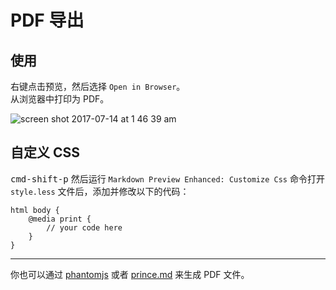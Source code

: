 # PDF 导出  
## 使用
右键点击预览，然后选择 `Open in Browser`。    
从浏览器中打印为 PDF。

![screen shot 2017-07-14 at 1 46 39 am](https://user-images.githubusercontent.com/1908863/28201366-536dbc0a-6836-11e7-866f-db9a5d12de16.png)

## 自定义 CSS
<kbd>cmd-shift-p</kbd> 然后运行 `Markdown Preview Enhanced: Customize Css` 命令打开 `style.less` 文件后，添加并修改以下的代码：    

```less
html body {
    @media print {
        // your code here
    }
}
```

---  

你也可以通过 [phantomjs](zh-cn/phantomjs.md) 或者 [prince.md](zh-cn/prince.md) 来生成 PDF 文件。